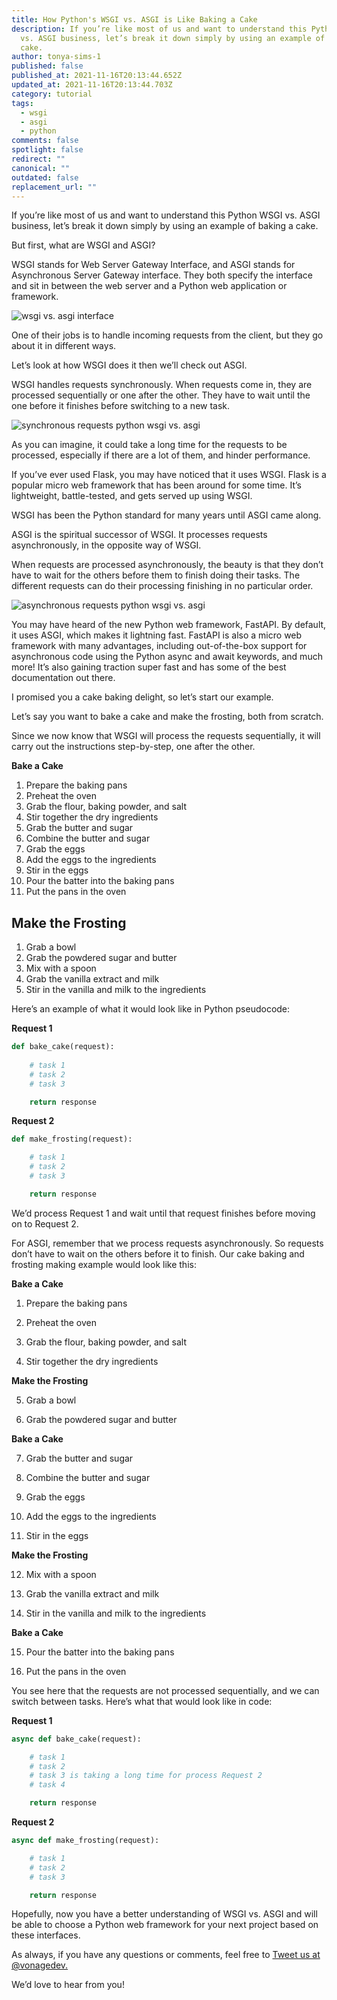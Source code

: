 ```yaml
---
title: How Python's WSGI vs. ASGI is Like Baking a Cake
description: If you’re like most of us and want to understand this Python WSGI
  vs. ASGI business, let’s break it down simply by using an example of baking a
  cake.
author: tonya-sims-1
published: false
published_at: 2021-11-16T20:13:44.652Z
updated_at: 2021-11-16T20:13:44.703Z
category: tutorial
tags:
  - wsgi
  - asgi
  - python
comments: false
spotlight: false
redirect: ""
canonical: ""
outdated: false
replacement_url: ""
---
```

If you’re like most of us and want to understand this Python WSGI vs. ASGI business, let’s break it down simply by using an example of baking a cake.

But first, what are WSGI and ASGI?

WSGI stands for Web Server Gateway Interface, and ASGI stands for Asynchronous Server Gateway interface. They both specify the interface and sit in between the web server and a Python web application or framework. 

![wsgi vs. asgi interface](/content/blog/how-pythons-wsgi-vs-asgi-is-like-baking-a-cake/wsgi-vs.-asgi.png "wsgi vs. asgi interface")

One of their jobs is to handle incoming requests from the client, but they go about it in different ways.

Let’s look at how WSGI does it then we’ll check out ASGI.

WSGI handles requests synchronously. When requests come in, they are processed sequentially or one after the other. They have to wait until the one before it finishes before switching to a new task. 

![synchronous requests python wsgi vs. asgi](/content/blog/how-pythons-wsgi-vs-asgi-is-like-baking-a-cake/screen-shot-2021-11-16-at-2.10.14-pm.png "synchronous requests python wsgi vs. asgi")

As you can imagine, it could take a long time for the requests to be processed, especially if there are a lot of them, and hinder performance. 

If you’ve ever used Flask, you may have noticed that it uses WSGI. Flask is a popular micro web framework that has been around for some time. It’s lightweight, battle-tested, and gets served up using WSGI.

WSGI has been the Python standard for many years until ASGI came along.

ASGI is the spiritual successor of WSGI. It processes requests asynchronously, in the opposite way of WSGI.

When requests are processed asynchronously, the beauty is that they don’t have to wait for the others before them to finish doing their tasks. The different requests can do their processing finishing in no particular order. 

![asynchronous requests python wsgi vs. asgi](/content/blog/how-pythons-wsgi-vs-asgi-is-like-baking-a-cake/screen-shot-2021-11-16-at-2.10.24-pm.png "asynchronous requests python wsgi vs. asgi")

You may have heard of the new Python web framework, FastAPI. By default, it uses ASGI, which makes it lightning fast. FastAPI is also a micro web framework with many advantages, including out-of-the-box support for asynchronous code using the Python async and await keywords, and much more! It’s also gaining traction super fast and has some of the best documentation out there. 

I promised you a cake baking delight, so let’s start our example.

Let’s say you want to bake a cake and make the frosting, both from scratch.

Since we now know that WSGI will process the requests sequentially, it will carry out the instructions step-by-step, one after the other. 

**Bake a Cake**

1. Prepare the baking pans
2. Preheat the oven
3. Grab the flour, baking powder, and salt
4. Stir together the dry ingredients
5. Grab the butter and sugar
6. Combine the butter and sugar
7. Grab the eggs
8. Add the eggs to the ingredients
9. Stir in the eggs
10. Pour the batter into the baking pans
11. Put the pans in the oven

## Make the Frosting

1. Grab a bowl
2. Grab the powdered sugar and butter
3. Mix with a spoon
4. Grab the vanilla extract and milk
5. Stir in the vanilla and milk to the ingredients

Here’s an example of what it would look like in Python pseudocode:

**Request 1**

```python
def bake_cake(request):
  
    # task 1
    # task 2
    # task 3

    return response
```

**Request 2**

```python
def make_frosting(request):

    # task 1
    # task 2
    # task 3

    return response
```

We’d process Request 1 and wait until that request finishes before moving on to Request 2.

For ASGI, remember that we process requests asynchronously. So requests don’t have to wait on the others before it to finish. Our cake baking and frosting making example would look like this:

**Bake a Cake**

1. Prepare the baking pans

2. Preheat the oven

3. Grab the flour, baking powder, and salt

4. Stir together the dry ingredients

**Make the Frosting**

5. Grab a bowl

6. Grab the powdered sugar and butter

**Bake a Cake**

7. Grab the butter and sugar

8. Combine the butter and sugar

9. Grab the eggs

10. Add the eggs to the ingredients

11. Stir in the eggs

**Make the Frosting**

12. Mix with a spoon

13. Grab the vanilla extract and milk

14. Stir in the vanilla and milk to the ingredients

**Bake a Cake**

15. Pour the batter into the baking pans

16. Put the pans in the oven

You see here that the requests are not processed sequentially, and we can switch between tasks. Here’s what that would look like in code:

**Request 1**

```python
async def bake_cake(request):

    # task 1
    # task 2
    # task 3 is taking a long time for process Request 2
    # task 4

    return response
```

**Request 2**

```python
async def make_frosting(request):

    # task 1
    # task 2
    # task 3 

    return response
```

Hopefully, now you have a better understanding of WSGI vs. ASGI and will be able to choose a Python web framework for your next project based on these interfaces. 

As always, if you have any questions or comments, feel free to [Tweet us at @vonagedev.](https://twitter.com/VonageDev)

We’d love to hear from you!